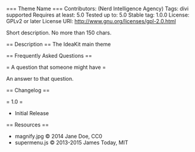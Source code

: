 === Theme Name ===
Contributors: (Nerd Intelligence Agency)
Tags: divi supported
Requires at least: 5.0
Tested up to: 5.0
Stable tag: 1.0.0
License: GPLv2 or later
License URI: http://www.gnu.org/licenses/gpl-2.0.html

Short description. No more than 150 chars.

== Description ==
The IdeaKit main theme

== Frequently Asked Questions ==

= A question that someone might have =

An answer to that question.

== Changelog ==

= 1.0 =
* Initial Release

== Resources ==
* magnify.jpg © 2014 Jane Doe, CC0
* supermenu.js © 2013-2015 James Today, MIT
